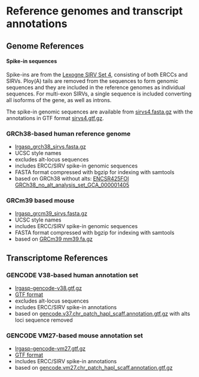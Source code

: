 # Reference genomes and transcript annotations

## Genome References

#### Spike-in sequences

Spike-ins are from the [Lexogne SIRV Set 4](https://www.lexogen.com/wp-content/uploads/2020/07/SIRV_Set4_Sequences_200709a.zip),
consisting of both ERCCs and SIRVs.  Ploy(A) tails are removed from the
sequences to form genomic sequences and they are included in the reference
genomes as individual sequences.  For multi-exon SIRVs, a single sequence is
included converting all isoforms of the gene, as well as introns.

The spike-in genomic sequences are available from [sirvs4.fasta.gz](syn2FIXME)
with the annotations in GTF format [sirvs4.gtf.gz](syn3FIXME).

### GRCh38-based human reference genome

* [lrgasp_grch38_sirvs.fasta.gz](syn25536103)
* UCSC style names
* excludes alt-locus sequences
* includes ERCC/SIRV spike-in genomic sequences
* FASTA format compressed with bgzip for indexing with samtools
* based on GRCh38 without alts: [ENCSR425FOI GRCh38_no_alt_analysis_set_GCA_000001405](https://www.encodeproject.org/files/GRCh38_no_alt_analysis_set_GCA_000001405.15/@@download/GRCh38_no_alt_analysis_set_GCA_000001405.15.fasta.gz)

### GRCm39 based mouse

* [lrgasp_grcm39_sirvs.fasta.gz](syn0FIXME)
* UCSC style names
* includes ERCC/SIRV spike-in genomic sequences
* FASTA format compressed with bgzip for indexing with samtools
* based on [GRCm39 mm39.fa.gz](https://hgdownload.soe.ucsc.edu/goldenPath/mm39/bigZips/mm39.fa.gz)

## Transcriptome References

### GENCODE V38-based human annotation set

* [lrgasp-gencode-v38.gtf.gz](syn0FIXME)
* [GTF format](https://uswest.ensembl.org/info/website/upload/gff.html)
* excludes alt-locus sequences
* includes ERCC/SIRV spike-in annotations
* based on [gencode.v37.chr_patch_hapl_scaff.annotation.gtf.gz](ftp://ftp.ebi.ac.uk/pub/databases/gencode/Gencode_human/release_37/gencode.v37.chr_patch_hapl_scaff.annotation.gtf.gz) with alts loci sequence removed

### GENCODE VM27-based mouse annotation set

* [lrgasp-gencode-vm27.gtf.gz](syn0FIXME)
* [GTF format](https://uswest.ensembl.org/info/website/upload/gff.html)
* includes ERCC/SIRV spike-in annotations
* based on [gencode.vm27.chr_patch_hapl_scaff.annotation.gtf.gz](ftp://ftp.ebi.ac.uk/pub/databases/gencode/Gencode_mouse/release_M26/gencode.vM27.chr_patch_hapl_scaff.annotation.gtf.gz)

